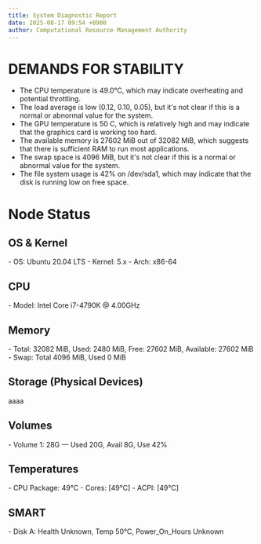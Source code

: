 ```yaml
---
title: System Diagnostic Report
date: 2025-08-17 09:54 +0900
author: Computational Resource Management Authority
---
```

# DEMANDS FOR STABILITY

* The CPU temperature is 49.0°C, which may indicate overheating and potential throttling.
* The load average is low (0.12, 0.10, 0.05), but it's not clear if this is a normal or abnormal value for the system.
* The GPU temperature is 50 C, which is relatively high and may indicate that the graphics card is working too hard.
* The available memory is 27602 MiB out of 32082 MiB, which suggests that there is sufficient RAM to run most applications.
* The swap space is 4096 MiB, but it's not clear if this is a normal or abnormal value for the system.
* The file system usage is 42% on /dev/sda1, which may indicate that the disk is running low on free space.

# Node Status

## OS & Kernel
\- OS: Ubuntu 20.04 LTS
\- Kernel: 5.x
\- Arch: x86-64

## CPU
\- Model: Intel Core i7-4790K @ 4.00GHz

## Memory
\- Total: 32082 MiB, Used: 2480 MiB, Free: 27602 MiB, Available: 27602 MiB
\- Swap: Total 4096 MiB, Used 0 MiB

## Storage (Physical Devices)
aaaa

## Volumes
\- Volume 1: 28G — Used 20G, Avail 8G, Use 42%

## Temperatures
\- CPU Package: 49°C
\- Cores: [49°C]
\- ACPI: [49°C]

## SMART
\- Disk A: Health Unknown, Temp 50°C, Power_On_Hours Unknown
